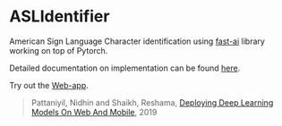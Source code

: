 # ASLIdentifier


American Sign Language Character identification using [fast-ai](https://github.com/fastai/fastai) library working on top of Pytorch.

Detailed documentation on implementation can be found [here](https://github.com/npatta01/web-deep-learning-classifier).

Try out the [Web-app](https://aslalphabet-img-classifier.herokuapp.com).

>Pattaniyil, Nidhin and Shaikh, Reshama, [Deploying Deep Learning Models On Web And Mobile](https://reshamas.github.io/deploying-deep-learning-models-on-web-and-mobile/), 2019

